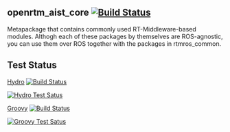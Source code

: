 openrtm_aist_core  [![Build Status](https://travis-ci.org/start-jsk/openrtm_aist_core.png)](https://travis-ci.org/start-jsk/openrtm_aist_core)
--------------

Metapackage that contains commonly used RT-Middleware-based modules. Althogh each of these packages by themselves are ROS-agnostic, you can use them over ROS together with the packages in rtmros_common.

Test Status
-----------
[Hydro](http://jenkins.ros.org/job/devel-hydro-openrtm_aist_core/) [![Build Status](http://jenkins.ros.org/job/devel-hydro-openrtm_aist_core/badge/icon)](http://jenkins.ros.org/job/devel-hydro-openrtm_aist_core/)

[![Hydro Test Satus](http://jenkins.ros.org/job/devel-hydro-openrtm_aist_core/test/trend)](http://jenkins.ros.org/job/devel-hydro-openrtm_aist_core/)

[Groovy](http://jenkins.ros.org/job/devel-groovy-openrtm_aist_core/) [![Build Status](http://jenkins.ros.org/job/devel-groovy-openrtm_aist_core/badge/icon)](http://jenkins.ros.org/job/devel-groovy-openrtm_aist_core/)

[![Groovy Test Satus](http://jenkins.ros.org/job/devel-groovy-openrtm_aist_core/test/trend)](http://jenkins.ros.org/job/devel-groovy-openrtm_aist_core/)
